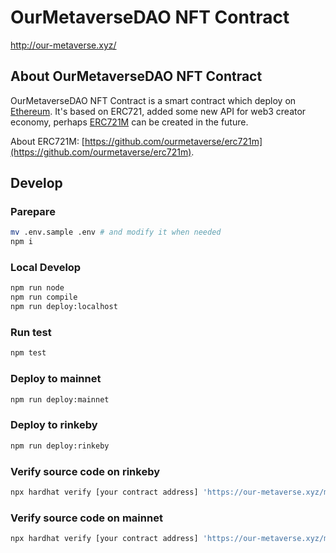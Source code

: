 # OurMetaverseDAO NFT Contract

http://our-metaverse.xyz/

## About OurMetaverseDAO NFT Contract

OurMetaverseDAO NFT Contract is a smart contract which deploy on [Ethereum](https://etherscan.io/address/0xEcd0D12E21805803f70de03B72B1C162dB0898d9). It's based on ERC721, added some new API for web3 creator economy, perhaps [ERC721M](https://github.com/ourmetaverse/erc721m) can be created in the future.

About ERC721M: [https://github.com/ourmetaverse/erc721m](https://github.com/ourmetaverse/erc721m).

## Develop

### Parepare

```sh
mv .env.sample .env # and modify it when needed
npm i
```

### Local Develop

```sh
npm run node
npm run compile
npm run deploy:localhost
```

### Run test

```sh
npm test
```

### Deploy to mainnet

```sh
npm run deploy:mainnet
```

### Deploy to rinkeby

```sh
npm run deploy:rinkeby
```

### Verify source code on rinkeby

```sh
npx hardhat verify [your contract address] 'https://our-metaverse.xyz/meta.json#' --network rinkeby
```

### Verify source code on mainnet

```sh
npx hardhat verify [your contract address] 'https://our-metaverse.xyz/meta.json#' --network mainnet
```
